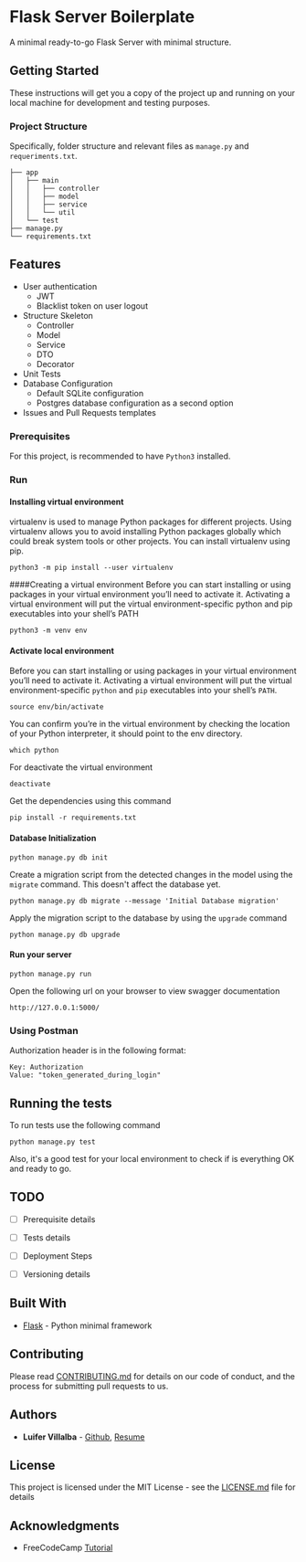 # Flask Server Boilerplate

A minimal ready-to-go Flask Server with minimal structure.

## Getting Started

These instructions will get you a copy of the project up and running on your local machine for development and testing purposes.

### Project Structure
Specifically, folder structure and relevant files as `manage.py` and `requeriments.txt`.

    ├── app
    │   ├── main
    │   │   ├── controller
    │   │   ├── model
    │   │   ├── service
    │   │   └── util
    │   └── test
    ├── manage.py
    └── requirements.txt

## Features
- User authentication
    - JWT
    - Blacklist token on user logout
- Structure Skeleton
    - Controller
    - Model
    - Service
    - DTO
    - Decorator
- Unit Tests
- Database Configuration
    - Default SQLite configuration
    - Postgres database configuration as a second option
- Issues and Pull Requests templates

### Prerequisites

For this project, is recommended to have `Python3` installed.

### Run
#### Installing virtual environment
virtualenv is used to manage Python packages for different projects. Using virtualenv allows you to avoid installing Python packages globally which could break system tools or other projects. You can install virtualenv using pip.
```
python3 -m pip install --user virtualenv
```

####Creating a virtual environment
Before you can start installing or using packages in your virtual environment you’ll need to activate it. Activating a virtual environment will put the virtual environment-specific python and pip executables into your shell’s PATH
```
python3 -m venv env
```

#### Activate local environment
Before you can start installing or using packages in your virtual environment you’ll need to activate it. Activating a virtual environment will put the virtual environment-specific `python` and `pip` executables into your shell’s `PATH`.
```
source env/bin/activate 
```

You can confirm you’re in the virtual environment by checking the location of your Python interpreter, it should point to the env directory.
```
which python
```

For deactivate the virtual environment
```
deactivate
```

Get the dependencies using this command
```
pip install -r requirements.txt
```

#### Database Initialization
```
python manage.py db init
```

Create a migration script from the detected changes in the model using the `migrate` command. This doesn't affect the database yet.
```
python manage.py db migrate --message 'Initial Database migration'
```

Apply the migration script to the database by using the `upgrade` command
```
python manage.py db upgrade
```

#### Run your server
```
python manage.py run
```

Open the following url on your browser to view swagger documentation
```
http://127.0.0.1:5000/
```

### Using Postman
Authorization header is in the following format:
```
Key: Authorization
Value: "token_generated_during_login"
```

## Running the tests

To run tests use the following command
```
python manage.py test
```

Also, it's a good test for your local environment to check if is everything OK and ready to go.

## TODO
- [ ] Prerequisite details
- [ ] Tests details
- [ ] Deployment Steps
- [ ] Versioning details


## Built With

* [Flask](https://flask.palletsprojects.com/en/1.1.x/) - Python minimal framework

## Contributing

Please read [CONTRIBUTING.md](CONTRIBUTING.md) for details on our code of conduct, and the process for submitting pull requests to us.

## Authors

* **Luifer Villalba** - [Github](https://github.com/luifer-villalba), [Resume](https://luifervillalba.com)

## License

This project is licensed under the MIT License - see the [LICENSE.md](LICENSE) file for details

## Acknowledgments

* FreeCodeCamp [Tutorial](https://www.freecodecamp.org/news/structuring-a-flask-restplus-web-service-for-production-builds-c2ec676de563/)
